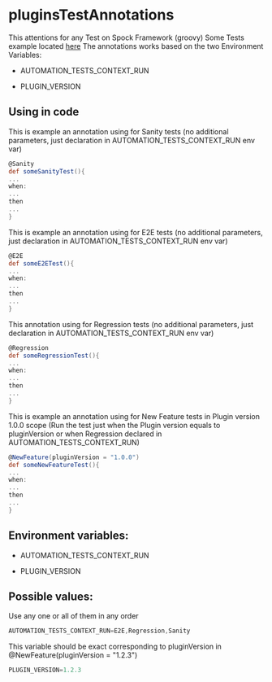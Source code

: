 # pluginsTestAnnotations
This attentions for any Test on Spock Framework (groovy)
Some Tests example located
[here](https://github.com/Pavel-Vovk/pluginsTestAnnotations/blob/master/src/test/groovy/com/electriccloud/plugins/annotations/TestAnnotation.groovy)
The annotations works based on the two Environment Variables:

- AUTOMATION_TESTS_CONTEXT_RUN

- PLUGIN_VERSION
## Using in code
This is example an annotation using for Sanity tests (no additional parameters, just declaration in AUTOMATION_TESTS_CONTEXT_RUN env var)
```Groovy
@Sanity
def someSanityTest(){
...
when:
...
then
...
}
```
This is example an annotation using for E2E tests (no additional parameters, just declaration in AUTOMATION_TESTS_CONTEXT_RUN env var)
```Groovy
@E2E
def someE2ETest(){
...
when:
...
then
...
}
```
This annotation using for Regression tests (no additional parameters, just declaration in AUTOMATION_TESTS_CONTEXT_RUN env var)
```Groovy
@Regression
def someRegressionTest(){
...
when:
...
then
...
}
```
This is example an annotation using for New Feature tests in Plugin version 1.0.0 scope (Run the test just when the Plugin version equals to pluginVersion or when Regression declared in AUTOMATION_TESTS_CONTEXT_RUN)
```Groovy
@NewFeature(pluginVersion = "1.0.0")
def someNewFeatureTest(){
...
when:
...
then
...
}
```
## Environment variables:

- AUTOMATION_TESTS_CONTEXT_RUN

- PLUGIN_VERSION

## Possible values:
Use any one or all of them in any order
```Groovy
AUTOMATION_TESTS_CONTEXT_RUN=E2E,Regression,Sanity
```
This variable should be exact corresponding to pluginVersion in @NewFeature(pluginVersion = "1.2.3")
```Groovy
PLUGIN_VERSION=1.2.3
```
